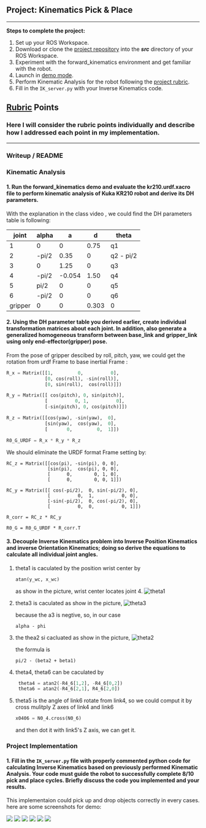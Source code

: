 ## Project: Kinematics Pick & Place

---


**Steps to complete the project:**  


1. Set up your ROS Workspace.
2. Download or clone the [project repository](https://github.com/udacity/RoboND-Kinematics-Project) into the ***src*** directory of your ROS Workspace.  
3. Experiment with the forward_kinematics environment and get familiar with the robot.
4. Launch in [demo mode](https://classroom.udacity.com/nanodegrees/nd209/parts/7b2fd2d7-e181-401e-977a-6158c77bf816/modules/8855de3f-2897-46c3-a805-628b5ecf045b/lessons/91d017b1-4493-4522-ad52-04a74a01094c/concepts/ae64bb91-e8c4-44c9-adbe-798e8f688193).
5. Perform Kinematic Analysis for the robot following the [project rubric](https://review.udacity.com/#!/rubrics/972/view).
6. Fill in the `IK_server.py` with your Inverse Kinematics code. 


[//]: # (Image References)

[theta1]: ./misc_images/theta1.png
[theta2]: ./misc_images/theta2.png
[theta3]: ./misc_images/theta3.png
[p1]: ./misc_images/1.png
[p2]: ./misc_images/2.png
[p3]: ./misc_images/3.png
[p5]: ./misc_images/5.png
[p7]: ./misc_images/7.png
[p7]: ./misc_images/8.png

## [Rubric](https://review.udacity.com/#!/rubrics/972/view) Points
### Here I will consider the rubric points individually and describe how I addressed each point in my implementation.  

---
### Writeup / README

### Kinematic Analysis
#### 1. Run the forward_kinematics demo and evaluate the kr210.urdf.xacro file to perform kinematic analysis of Kuka KR210 robot and derive its DH parameters.

With the explanation in the class video , we could find the DH parameters table is following:

joint | alpha | a | d | theta
--- | --- | --- | --- | ---
1 | 0       | 0     | 0.75  | q1
2 | -pi/2   | 0.35  | 0     | q2 - pi/2
3 |  0      | 1.25  | 0     | q3
4 | -pi/2   |-0.054 | 1.50  | q4
5 |  pi/2   | 0     | 0     | q5
6 | -pi/2   | 0     | 0     | q6
gripper | 0 | 0     | 0.303 | 0


#### 2. Using the DH parameter table you derived earlier, create individual transformation matrices about each joint. In addition, also generate a generalized homogeneous transform between base_link and gripper_link using only end-effector(gripper) pose.

From the pose of gripper descibed by roll, pitch, yaw, we could get the rotation from urdf Frame to base inertial Frame :
``` python
R_x = Matrix([[1,         0,          0],
              [0, cos(roll), -sin(roll)],
              [0, sin(roll),  cos(roll)]])

R_y = Matrix([[ cos(pitch), 0, sin(pitch)],
              [          0, 1,          0],
              [-sin(pitch), 0, cos(pitch)]])

R_z = Matrix([[cos(yaw), -sin(yaw),  0],
              [sin(yaw),  cos(yaw),  0],
              [       0,         0,  1]])

R0_G_URDF = R_x * R_y * R_z
```

We should eliminate the URDF format Frame setting by:
```
RC_z = Matrix([[cos(pi), -sin(pi), 0, 0],
               [sin(pi),  cos(pi), 0, 0],
               [      0,        0, 1, 0],
               [      0,        0, 0, 1]])

RC_y = Matrix([[ cos(-pi/2),  0, sin(-pi/2), 0],
               [          0,  1,          0, 0],
               [-sin(-pi/2),  0, cos(-pi/2), 0],
               [          0,  0,          0, 1]])

R_corr = RC_z * RC_y

R0_G = R0_G_URDF * R_corr.T
```

#### 3. Decouple Inverse Kinematics problem into Inverse Position Kinematics and inverse Orientation Kinematics; doing so derive the equations to calculate all individual joint angles.

1. theta1 is caculated by the position wrist center by
    ``` python
    atan(y_wc, x_wc)
    ```
    as show in the picture, wrist center locates joint 4.
    ![theta1](./misc_images/theta1.png)

2. theta3 is caculated as show in the picture,
    ![theta3](./misc_images/theta3.png)
   
   because the a3 is negtive, so, in our case
   ```
   alpha - phi
   ```

3. the thea2 si cacluated as show in the picture,
    ![theta2](./misc_images/theta2.png)
    
    the formula is 
    ```
    pi/2 - (beta2 + beta1)
    ```
4. theta4, theta6 can be caculated by
   ``` python 
    theta4 = atan2(-R4_6[1,2], -R4_6[0,2])
    theta6 = atan2(-R4_6[2,1], R4_6[2,0])
   ```

5. theta5 is the angle of link6 rotate from link4, so we could comput it by cross mulitply Z axes of link4 and link6
    ```python
    x0406 = N0_4.cross(N0_6)
    ```
    and then dot it with link5's Z axis, we can get it.

### Project Implementation

#### 1. Fill in the `IK_server.py` file with properly commented python code for calculating Inverse Kinematics based on previously performed Kinematic Analysis. Your code must guide the robot to successfully complete 8/10 pick and place cycles. Briefly discuss the code you implemented and your results. 

This implementaion could pick up and drop objects correctly in every cases. here are some screenshots for demo:

![](./misc_images/1.png)
![](./misc_images/2.png)
![](./misc_images/3.png)
![](./misc_images/5.png)
![](./misc_images/7.png)
![](./misc_images/8.png)
